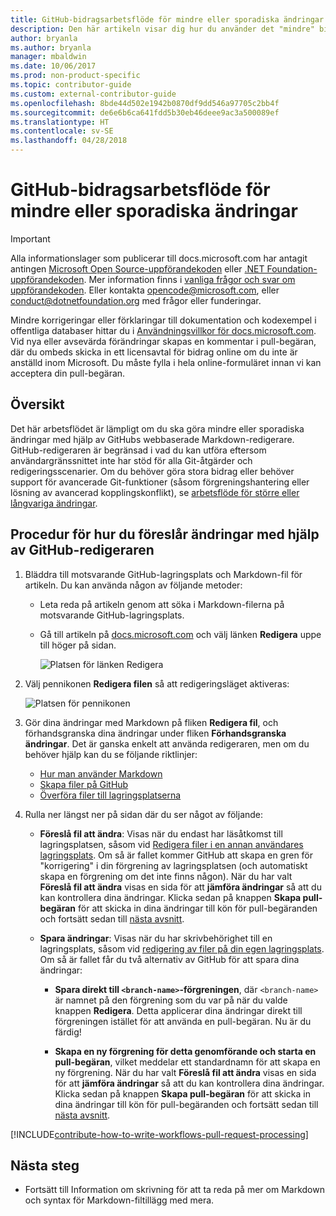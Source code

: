 ```yaml
---
title: GitHub-bidragsarbetsflöde för mindre eller sporadiska ändringar
description: Den här artikeln visar dig hur du använder det "mindre" bidragsarbetsflödet för att göra bidrag i docs.microsoft.com-artiklar.
author: bryanla
ms.author: bryanla
manager: mbaldwin
ms.date: 10/06/2017
ms.prod: non-product-specific
ms.topic: contributor-guide
ms.custom: external-contributor-guide
ms.openlocfilehash: 8bde44d502e1942b0870df9dd546a97705c2bb4f
ms.sourcegitcommit: de6e6b6ca641fdd5b30eb46deee9ac3a500089ef
ms.translationtype: HT
ms.contentlocale: sv-SE
ms.lasthandoff: 04/28/2018
---
```

# <a name="github-contribution-workflow-for-minor-or-infrequent-changes"></a>GitHub-bidragsarbetsflöde för mindre eller sporadiska ändringar

> [!IMPORTANT]
> Alla informationslager som publicerar till docs.microsoft.com har antagit antingen [Microsoft Open Source-uppförandekoden](https://opensource.microsoft.com/codeofconduct/) eller [.NET Foundation-uppförandekoden](https://dotnetfoundation.org/code-of-conduct). Mer information finns i [vanliga frågor och svar om uppförandekoden](https://opensource.microsoft.com/codeofconduct/faq/). Eller kontakta [opencode@microsoft.com](mailto:opencode@microsoft.com), eller [conduct@dotnetfoundation.org](mailto:conduct@dotnetfoundation.org) med frågor eller funderingar.<br>
>
> Mindre korrigeringar eller förklaringar till dokumentation och kodexempel i offentliga databaser hittar du i [Användningsvillkor för docs.microsoft.com](https://docs.microsoft.com/legal/termsofuse). Vid nya eller avsevärda förändringar skapas en kommentar i pull-begäran, där du ombeds skicka in ett licensavtal för bidrag online om du inte är anställd inom Microsoft. Du måste fylla i hela online-formuläret innan vi kan acceptera din pull-begäran.

## <a name="overview"></a>Översikt

Det här arbetsflödet är lämpligt om du ska göra mindre eller sporadiska ändringar med hjälp av GitHubs webbaserade Markdown-redigerare. GitHub-redigeraren är begränsad i vad du kan utföra eftersom användargränssnittet inte har stöd för alla Git-åtgärder och redigeringsscenarier. Om du behöver göra stora bidrag eller behöver support för avancerade Git-funktioner (såsom förgreningshantering eller lösning av avancerad kopplingskonflikt), se [arbetsflöde för större eller långvariga ändringar](full-workflow.md).

## <a name="procedure-for-using-the-github-editor-to-propose-your-changes"></a>Procedur för hur du föreslår ändringar med hjälp av GitHub-redigeraren

1. Bläddra till motsvarande GitHub-lagringsplats och Markdown-fil för artikeln. Du kan använda någon av följande metoder:

   - Leta reda på artikeln genom att söka i Markdown-filerna på motsvarande GitHub-lagringsplats.
   - Gå till artikeln på [docs.microsoft.com](https://docs.microsoft.com/) och välj länken **Redigera** uppe till höger på sidan.

     ![Platsen för länken Redigera](./media/light-workflow/contributetogit.png)

2. Välj pennikonen **Redigera filen** så att redigeringsläget aktiveras:

    ![Platsen för pennikonen](./media/light-workflow/editicon.png)

3. Gör dina ändringar med Markdown på fliken **Redigera fil**, och förhandsgranska dina ändringar under fliken **Förhandsgranska ändringar**. Det är ganska enkelt att använda redigeraren, men om du behöver hjälp kan du se följande riktlinjer:

   - [Hur man använder Markdown](how-to-write-use-markdown.md)
   - [Skapa filer på GitHub](https://github.com/blog/1327-creating-files-on-github)
   - [Överföra filer till lagringsplatserna](https://github.com/blog/2105-upload-files-to-your-repositories)

4. Rulla ner längst ner på sidan där du ser något av följande:

   - **Föreslå fil att ändra**: Visas när du endast har läsåtkomst till lagringsplatsen, såsom vid [Redigera filer i en annan användares lagringsplats](https://help.github.com/articles/editing-files-in-another-user-s-repository/). Om så är fallet kommer GitHub att skapa en gren för "korrigering" i din förgrening av lagringsplatsen (och automatiskt skapa en förgrening om det inte finns någon). När du har valt **Föreslå fil att ändra** visas en sida för att **jämföra ändringar** så att du kan kontrollera dina ändringar. Klicka sedan på knappen **Skapa pull-begäran** för att skicka in dina ändringar till kön för pull-begäranden och fortsätt sedan till [nästa avsnitt](#pull-request-processing).

   - **Spara ändringar**: Visas när du har skrivbehörighet till en lagringsplats, såsom vid [redigering av filer på din egen lagringsplats](https://help.github.com/articles/editing-files-in-your-repository/). Om så är fallet får du två alternativ av GitHub för att spara dina ändringar:

     - **Spara direkt till `<branch-name>`-förgreningen**, där `<branch-name>` är namnet på den förgrening som du var på när du valde knappen **Redigera**. Detta applicerar dina ändringar direkt till förgreningen istället för att använda en pull-begäran. Nu är du färdig!

     - **Skapa en ny förgrening för detta genomförande och starta en pull-begäran**, vilket meddelar ett standardnamn för att skapa en ny förgrening. När du har valt **Föreslå fil att ändra** visas en sida för att **jämföra ändringar** så att du kan kontrollera dina ändringar. Klicka sedan på knappen **Skapa pull-begäran** för att skicka in dina ändringar till kön för pull-begäranden och fortsätt sedan till [nästa avsnitt](#pull-request-processing).

[!INCLUDE[contribute-how-to-write-workflows-pull-request-processing](includes/contribute-how-to-write-workflows-pull-request-processing.md)]

## <a name="next-steps"></a>Nästa steg

- Fortsätt till Information om skrivning för att ta reda på mer om Markdown och syntax för Markdown-filtillägg med mera.
